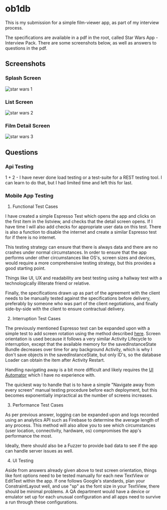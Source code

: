 # ob1db

This is my submission for a simple film-viewer app, as part of my interview process.

The specifications are available in a pdf in the root, called Star Wars App - Interview Pack. There are some screenshots below, as well as answers to questions in the pdf.

## Screenshots
### Splash Screen
![star wars 1](https://user-images.githubusercontent.com/8026691/35240700-f5506cb6-ffbc-11e7-9f68-09c1738cc3ac.PNG)

### List Screen
![star wars 2](https://user-images.githubusercontent.com/8026691/35240701-f57c7c16-ffbc-11e7-9666-5e6677615a64.PNG)

### Film Detail Screen
![star wars 3](https://user-images.githubusercontent.com/8026691/35240702-f5a9cf68-ffbc-11e7-9f50-7d74a50a5ea3.PNG)

## Questions
### Api Testing
1 + 2 - I have never done load testing or a test-suite for a REST testing tool. I can learn to do that, but I had limited time and left this for last.

### Mobile App Testing
1. Functional Test Cases

I have created a simple Espresso Test which opens the app and clicks on the first item in the listview, and checks that the detail screen opens. If I have time I will also add checks for appropriate user data on this test. There is also a function to disable the internet and create a similar Espresso test for if there is no internet.

This testing strategy can ensure that there is always data and there are no crashes under normal circumstances. In order to ensure that the app performs under other circumstances like OS's, screen sizes and devices, would require a more comprehensive testing strategy, but this provides a good starting point.

Things like UI, UX and readability are best testing using a hallway test with a technologically illiterate friend or relative.

Finally, the specifications drawn up as part of the agreement with the client needs to be manually tested against the specifications before delivery, preferably by someone who was part of the client negotiations, and finally side-by-side with the client to ensure contractual delivery.

2. Interruption Test Cases

The previously mentioned Espresso test can be expanded upon with a simple test to add screen rotation using the method described [here](https://stackoverflow.com/questions/37362200/how-to-rotate-activity-i-mean-screen-orientation-change-using-espresso). Screen orientation is used because it follows a very similar Activity Lifecycle to interruption, except that the available memory for the savedInstanceState Bundle decreases over time for any background Activity, which is why I don't save objects in the savedInstanceState, but only ID's, so the database Loader can obtain the item after Activity Restart.

Handling navigating away is a bit more difficult and likely requires the [UI Automator](https://developer.android.com/training/testing/ui-testing/uiautomator-testing.html) which I have no experience with.

The quickest way to handle that is to have a simple "Navigate away from every screen" manual testing procedure before each deployment, but this becomes exponentially impractical as the number of screens increases.

3. Performance Test Cases

As per previous answer, logging can be expanded upon and logs recorded using an analytics API such as Firebase to determine the average length of any process. This method will also allow you to see which circumstances (user location, connectivity, hardware, os) compromises the app's performance the most.

Ideally, there should also be a Fuzzer to provide bad data to see if the app can handle server issues as well.

4. UI Testing

Aside from answers already given above to test screen orientation, things like font options need to be tested manually for each new TextView or EditText within the app. If one follows Google's standards, plan your ConstraintLayout well, and use "sp" as the font size in your TextView, there should be minimal problems. A QA department would have a device or emulator set up for each unusual configuration and all apps need to survive a run through these configurations.
